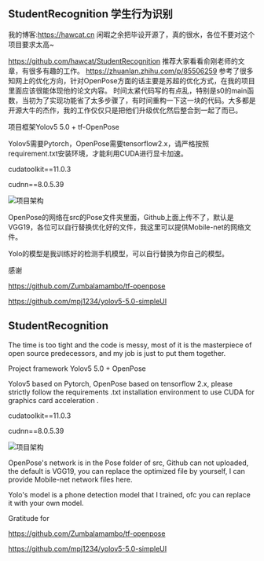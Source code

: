 ## StudentRecognition 学生行为识别
我的博客:https://hawcat.cn
闲暇之余把毕设开源了，真的很水，各位不要对这个项目要求太高~

https://github.com/hawcat/StudentRecognition
推荐大家看看俞刚老师的文章，有很多有趣的工作。
https://zhuanlan.zhihu.com/p/85506259
参考了很多知网上的优化方向，针对OpenPose方面的话主要是苏超的优化方式，在我的项目里面应该很能体现他的论文内容。
时间太紧代码写的有点乱，特别是s0的main函数，当初为了实现功能省了太多步骤了，有时间重构一下这一块的代码。大多都是开源大牛的杰作，我的工作仅仅只是把他们升级优化然后整合到一起了而已。

项目框架Yolov5 5.0 + tf-OpenPose

Yolov5需要Pytorch，OpenPose需要tensorflow2.x，请严格按照requirement.txt安装环境，才能利用CUDA进行显卡加速。

cudatoolkit==11.0.3

cudnn==8.0.5.39

![项目架构](https://cdn.hawcat.cn/%E5%9B%BE%E7%89%871.png)

OpenPose的网络在src的Pose文件夹里面，Github上面上传不了，默认是VGG19，各位可以自行替换优化好的文件，我这里可以提供Mobile-net的网络文件。

Yolo的模型是我训练好的检测手机模型，可以自行替换为你自己的模型。

感谢

https://github.com/Zumbalamambo/tf-openpose

https://github.com/mpj1234/yolov5-5.0-simpleUI





## StudentRecognition

The time is too tight and the code is messy, most of it is the masterpiece of open source predecessors, and my job is just to put them together.

Project framework Yolov5 5.0 + OpenPose

Yolov5 based on Pytorch, OpenPose based on tensorflow 2.x, please strictly follow the requirements .txt installation environment to use CUDA for graphics card acceleration .

cudatoolkit==11.0.3

cudnn==8.0.5.39

![项目架构](https://cdn.hawcat.cn/%E5%9B%BE%E7%89%871.png)

OpenPose's network is in the Pose folder of src, Github can not uploaded, the default is VGG19, you can replace the optimized file by yourself, I can provide Mobile-net network files here.

Yolo's model is a phone detection model that I trained, ofc you can replace it with your own model.

Gratitude for

https://github.com/Zumbalamambo/tf-openpose

https://github.com/mpj1234/yolov5-5.0-simpleUI
